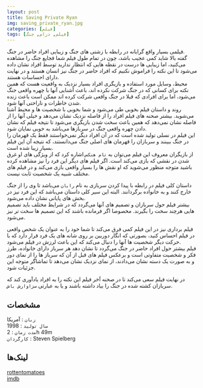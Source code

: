 ```yaml
---
layout: post
title: Saving Private Ryan
img: saving_private_ryan.jpg
categories: [فیلم]
tags: [فیلم, درام, جنگ]
---
```


فیلمی بسیار واقع گرایانه در رابطه با زشتی های جنگ و زیبایی افراد حاضر در جنگ.  
گفته بالا شاید کمی عجیب باشد، چون در تمام طول فیلم شما فجایع جنگ را مشاهده می‌کنید، اما زیبایی ها درست در نقظه هایی که انتظار ندارید توسط افراد نشان داده می‌شود تا این نکته را فراموش نکنیم که افراد حاضر در جنگ نیز انسان هستند و در نهایت دارای احساسات هستند.  
محیط، وسایل مورد استفاده و بازیگری افراد بسیار نزدیک به واقعیت هست که همین نکته برای کسانی که در جنگ شرکت نکرده اند، باعث آشنایی آنها با چهره واقعی جنگ می‌شود، اما برای افرادی که قبلا در جنگ واقعی شرکت کرده اند ممکن است باعث زنده شدن خاطرات و ناراحتی آنها شود.  
روند و داستان فیلم بخوبی طی می‌شود و شما بخوبی با شخصیت ها و محیط آشنا می‌شوید. بیشتر صحنه های فیلم افراد را از فاصله نزدیک نشان می‌دهد و خیلی آنها را از فاصله نشان نمی‌دهد که همین باعث سخت شدن بازیگری می‌شود تا نتیجه فیلم که نشان دادن چهره واقعی جنگ در سربازها می‌باشد به خوبی نمایان شود.  
این فیلم در نسلی تولید شده است که در آن افراد دیگر نمی‌خواستند فقط یک قهرمان را در جنگ ببینند و سربازان را قهرمان های اصلی جنگ می‌دانستند، که نتیجه آن این فیلم بسیار زیبا شده است.  
از بازیگران معروف این فیلم می‌توان به `تام هنکس` اشاره کرد که از ویژگی های او غرق شدن در نقشی که بازی می‌کند است. اگر فیلم های دیگر این فرد را نیز مشاهده کرده باشید متوجه منظور می‌شوید که او نقش ها را بسیار واقعی بازی می‌کند و در فیلم های مختلف شبیه یک شخصیت ثابت نیست.  

داستان کلی فیلم در رابطه با پیدا کردن سربازی به نام `رایان` می‌باشد تا وی را از جنگ خارج کنند و به خانواده برگردانند. البته این سیر کلی داستان می‌باشد که این فرد نیز در بخش های پایانی نشان داده می‌شود.  
بیشتر فیلم حول سربازان و تصمیم های آنها می‌گردد که در شرایط مختلف باید تصمیم هایی هرچند سخت را بگیرند. مخصوصا اگر فرمانده باشند که این تصمیم ها سخت تر نیز می‌شود.  

فیلم برداری نیز در این فیلم کمی فرق می‌کند تا شما خود را به عنوان یک شخص واقعی در فیلم احساس کنید، بصورتی که انگار دوربین بر روی شانه های یک فرد قرار دارد که با حرکت دیگر شخصیت ها آنها را دنبال می‌کند که این باعث لرزش در فیلم می‌شود.  
فیلم بیشتر حول افراد حاضر در جنگ می‌گردد تا نشان دهد هر سرباز دارای خانواده، طرز فکر و شخصیت متفاوتی است و برعکس فیلم های قبل از آن که سرباز ها را از نمای دور و به صورت یک دسته نشان می‌دادند، از نمای نزدیک نشان می‌دهد تا تماشاگر متوجه این جزئیات شود.  

در نهایت فیلم سعی می‌کند تا در صحنه آخر فیلم این نکته را به افراد یادآوری کند که سربازان کشته شده در جنگ را بیاد داشته باشند و یا به عبارتی `سزاوارش باش`.  

## مشخصات

`زبان` : آمریکا  
`سال تولید` : 1998  
`مدت زمان` : 2h 49m  
`کارگردان` : Steven Spielberg  

## لینک‌ها

[rottentomatoes](https://www.rottentomatoes.com/m/saving_private_ryan)  
[imdb](https://www.imdb.com/title/tt0120815/)